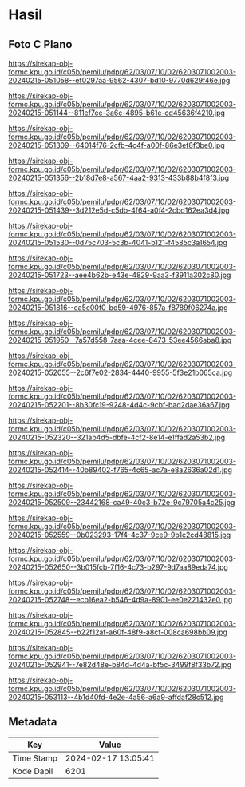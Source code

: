 # Hasil

## Foto C Plano

https://sirekap-obj-formc.kpu.go.id/c05b/pemilu/pdpr/62/03/07/10/02/6203071002003-20240215-051058--ef0297aa-9562-4307-bd10-9770d629f46e.jpg

https://sirekap-obj-formc.kpu.go.id/c05b/pemilu/pdpr/62/03/07/10/02/6203071002003-20240215-051144--811ef7ee-3a6c-4895-b61e-cd45636f4210.jpg

https://sirekap-obj-formc.kpu.go.id/c05b/pemilu/pdpr/62/03/07/10/02/6203071002003-20240215-051309--64014f76-2cfb-4c4f-a00f-86e3ef8f3be0.jpg

https://sirekap-obj-formc.kpu.go.id/c05b/pemilu/pdpr/62/03/07/10/02/6203071002003-20240215-051356--2b18d7e8-a567-4aa2-9313-433b88b4f8f3.jpg

https://sirekap-obj-formc.kpu.go.id/c05b/pemilu/pdpr/62/03/07/10/02/6203071002003-20240215-051439--3d212e5d-c5db-4f64-a0f4-2cbd162ea3d4.jpg

https://sirekap-obj-formc.kpu.go.id/c05b/pemilu/pdpr/62/03/07/10/02/6203071002003-20240215-051530--0d75c703-5c3b-4041-b121-f4585c3a1654.jpg

https://sirekap-obj-formc.kpu.go.id/c05b/pemilu/pdpr/62/03/07/10/02/6203071002003-20240215-051723--aee4b62b-e43e-4829-9aa3-f3911a302c80.jpg

https://sirekap-obj-formc.kpu.go.id/c05b/pemilu/pdpr/62/03/07/10/02/6203071002003-20240215-051816--ea5c00f0-bd59-4976-857a-f8789f06274a.jpg

https://sirekap-obj-formc.kpu.go.id/c05b/pemilu/pdpr/62/03/07/10/02/6203071002003-20240215-051950--7a57d558-7aaa-4cee-8473-53ee4566aba8.jpg

https://sirekap-obj-formc.kpu.go.id/c05b/pemilu/pdpr/62/03/07/10/02/6203071002003-20240215-052055--2c6f7e02-2834-4440-9955-5f3e21b065ca.jpg

https://sirekap-obj-formc.kpu.go.id/c05b/pemilu/pdpr/62/03/07/10/02/6203071002003-20240215-052201--8b30fc19-9248-4d4c-9cbf-bad2dae36a67.jpg

https://sirekap-obj-formc.kpu.go.id/c05b/pemilu/pdpr/62/03/07/10/02/6203071002003-20240215-052320--321ab4d5-dbfe-4cf2-8e14-e1ffad2a53b2.jpg

https://sirekap-obj-formc.kpu.go.id/c05b/pemilu/pdpr/62/03/07/10/02/6203071002003-20240215-052414--40b89402-f765-4c65-ac7a-e8a2636a02d1.jpg

https://sirekap-obj-formc.kpu.go.id/c05b/pemilu/pdpr/62/03/07/10/02/6203071002003-20240215-052509--23442168-ca49-40c3-b72e-9c79705a4c25.jpg

https://sirekap-obj-formc.kpu.go.id/c05b/pemilu/pdpr/62/03/07/10/02/6203071002003-20240215-052559--0b023293-17f4-4c37-9ce9-9b1c2cd48815.jpg

https://sirekap-obj-formc.kpu.go.id/c05b/pemilu/pdpr/62/03/07/10/02/6203071002003-20240215-052650--3b015fcb-7f16-4c73-b297-9d7aa89eda74.jpg

https://sirekap-obj-formc.kpu.go.id/c05b/pemilu/pdpr/62/03/07/10/02/6203071002003-20240215-052748--ecb16ea2-b546-4d9a-8901-ee0e221432e0.jpg

https://sirekap-obj-formc.kpu.go.id/c05b/pemilu/pdpr/62/03/07/10/02/6203071002003-20240215-052845--b22f12af-a60f-48f9-a8cf-008ca698bb09.jpg

https://sirekap-obj-formc.kpu.go.id/c05b/pemilu/pdpr/62/03/07/10/02/6203071002003-20240215-052941--7e82d48e-b84d-4d4a-bf5c-3499f8f33b72.jpg

https://sirekap-obj-formc.kpu.go.id/c05b/pemilu/pdpr/62/03/07/10/02/6203071002003-20240215-053113--4b1d40fd-4e2e-4a56-a6a9-affdaf28c512.jpg


## Metadata

| Key        | Value               |
| ---------- | ------------------- |
| Time Stamp | 2024-02-17 13:05:41 |
| Kode Dapil | 6201                |



